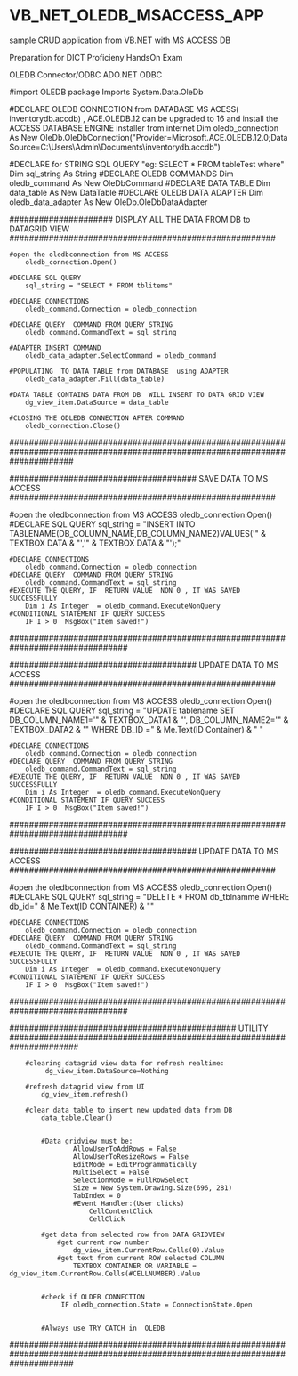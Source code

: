 # VB_NET_OLEDB_MSACCESS_APP
sample  CRUD application from VB.NET with MS ACCESS DB

Preparation for DICT Proficieny HandsOn Exam




OLEDB
Connector/ODBC
ADO.NET ODBC


#import  OLEDB package
    Imports System.Data.OleDb

#DECLARE OLEDB CONNECTION from DATABASE  MS ACESS( inventorydb.accdb) , ACE.OLEDB.12 can be upgraded  to 16 and install the ACCESS DATABASE ENGINE installer from internet
    Dim oledb_connection As New OleDb.OleDbConnection("Provider=Microsoft.ACE.OLEDB.12.0;Data Source=C:\Users\Admin\Documents\inventorydb.accdb")


#DECLARE for STRING SQL QUERY "eg: SELECT * FROM tableTest where"
    Dim sql_string As String
#DECLARE OLEDB COMMANDS
    Dim oledb_command As New OleDbCommand
#DECLARE DATA TABLE
    Dim data_table As New DataTable
#DECLARE OLEDB DATA ADAPTER
    Dim oledb_data_adapter As New OleDb.OleDbDataAdapter



##################### DISPLAY ALL THE DATA FROM DB to DATAGRID VIEW ######################################################

    #open the oledbconnection from MS ACCESS
        oledb_connection.Open()

    #DECLARE SQL QUERY
        sql_string = "SELECT * FROM tblitems"

    #DECLARE CONNECTIONS
        oledb_command.Connection = oledb_connection

    #DECLARE QUERY  COMMAND FROM QUERY STRING
        oledb_command.CommandText = sql_string

    #ADAPTER INSERT COMMAND 
        oledb_data_adapter.SelectCommand = oledb_command

    #POPULATING  TO DATA TABLE from DATABASE  using ADAPTER 
        oledb_data_adapter.Fill(data_table)

    #DATA TABLE CONTAINS DATA FROM DB  WILL INSERT TO DATA GRID VIEW 
        dg_view_item.DataSource = data_table
    
    #CLOSING THE ODLEDB CONNECTION AFTER COMMAND
        oledb_connection.Close()

#############################################################################################################################


###################################### SAVE DATA TO MS ACCESS ######################################################


 #open the oledbconnection from MS ACCESS
        oledb_connection.Open()
    #DECLARE SQL QUERY
        sql_string = "INSERT INTO TABLENAME(DB_COLUMN_NAME,DB_COLUMN_NAME2)VALUES('" & TEXTBOX DATA & "','" & TEXTBOX DATA & "');"

    #DECLARE CONNECTIONS
        oledb_command.Connection = oledb_connection
    #DECLARE QUERY  COMMAND FROM QUERY STRING
        oledb_command.CommandText = sql_string
    #EXECUTE THE QUERY, IF  RETURN VALUE  NON 0 , IT WAS SAVED SUCCESSFULLY
        Dim i As Integer  = oledb_command.ExecuteNonQuery
    #CONDITIONAL STATEMENT IF QUERY SUCCESS
        IF I > 0  MsgBox("Item saved!")


################################################################################


###################################### UPDATE DATA TO MS ACCESS ######################################################


 #open the oledbconnection from MS ACCESS
        oledb_connection.Open()
    #DECLARE SQL QUERY
        sql_string = "UPDATE tablename SET DB_COLUMN_NAME1='" & TEXTBOX_DATA1 & "', DB_COLUMN_NAME2='" & TEXTBOX_DATA2 & '" WHERE DB_ID =" & Me.Text(ID Container) & "  "

    #DECLARE CONNECTIONS
        oledb_command.Connection = oledb_connection
    #DECLARE QUERY  COMMAND FROM QUERY STRING
        oledb_command.CommandText = sql_string
    #EXECUTE THE QUERY, IF  RETURN VALUE  NON 0 , IT WAS SAVED SUCCESSFULLY
        Dim i As Integer  = oledb_command.ExecuteNonQuery
    #CONDITIONAL STATEMENT IF QUERY SUCCESS
        IF I > 0  MsgBox("Item saved!")

################################################################################


###################################### UPDATE DATA TO MS ACCESS ######################################################


 #open the oledbconnection from MS ACCESS
        oledb_connection.Open()
    #DECLARE SQL QUERY
        sql_string = "DELETE * FROM db_tblnamme WHERE db_id=" & Me.Text(ID CONTAINER)  & ""

    #DECLARE CONNECTIONS
        oledb_command.Connection = oledb_connection
    #DECLARE QUERY  COMMAND FROM QUERY STRING
        oledb_command.CommandText = sql_string
    #EXECUTE THE QUERY, IF  RETURN VALUE  NON 0 , IT WAS SAVED SUCCESSFULLY
        Dim i As Integer  = oledb_command.ExecuteNonQuery
    #CONDITIONAL STATEMENT IF QUERY SUCCESS
        IF I > 0  MsgBox("Item saved!")

################################################################################









############################################## UTILITY ######################################################################
    
    
        #clearing datagrid view data for refresh realtime:
             dg_view_item.DataSource=Nothing

        #refresh datagrid view from UI
            dg_view_item.refresh()

        #clear data table to insert new updated data from DB
            data_table.Clear()


            #Data gridview must be:
                    AllowUserToAddRows = False
                    AllowUserToResizeRows = False
                    EditMode = EditProgrammatically
                    MultiSelect = False
                    SelectionMode = FullRowSelect
                    Size = New System.Drawing.Size(696, 281)
                    TabIndex = 0
                    #Event Handler:(User clicks)
                        CellContentClick
                        CellClick

            #get data from selected row from DATA GRIDVIEW
                #get current row number 
                    dg_view_item.CurrentRow.Cells(0).Value
                #get text from current ROW selected COLUMN
                    TEXTBOX CONTAINER OR VARIABLE = dg_view_item.CurrentRow.Cells(#CELLNUMBER).Value
            

            #check if OLDEB CONNECTION
                 IF oledb_connection.State = ConnectionState.Open 


            #Always use TRY CATCH in  OLEDB  

#############################################################################################################################










        
